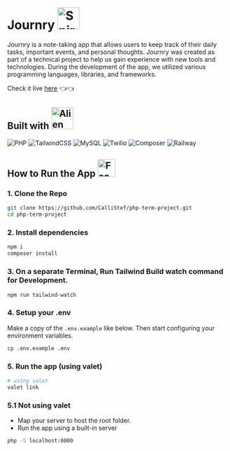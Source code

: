 <h1> Journry <img src="https://raw.githubusercontent.com/Tarikul-Islam-Anik/Animated-Fluent-Emojis/master/Emojis/Objects/Spiral%20Notepad.png" alt="Spiral Notepad" width="50" height="50" /></h1>

Journry is a note-taking app that allows users to keep track of their daily tasks, important events, and personal thoughts. Journry was created as part of a technical project to help us gain experience with new tools and technologies. During the development of the app, we utilized various programming languages, libraries, and frameworks.

Check it live [here](https://journry.up.railway.app/)  👈👈

<h2> Built with <img src="https://raw.githubusercontent.com/Tarikul-Islam-Anik/Animated-Fluent-Emojis/master/Emojis/Smilies/Alien%20Monster.png" alt="Alien Monster" width="50" height="50" /></h2>

![PHP](https://img.shields.io/badge/php-%23777BB4.svg?style=for-the-badge&logo=php&logoColor=white)
![TailwindCSS](https://img.shields.io/badge/tailwindcss-%2338B2AC.svg?style=for-the-badge&logo=tailwind-css&logoColor=white)
![MySQL](https://img.shields.io/badge/mysql-%2300f.svg?style=for-the-badge&logo=mysql&logoColor=white)
![Twilio](https://img.shields.io/badge/Twilio-F22F46?style=for-the-badge&logo=Twilio&logoColor=white)
![Composer](https://img.shields.io/badge/Composer-885630?style=for-the-badge&logo=Composer&logoColor=white)
![Railway](https://img.shields.io/badge/Railway-131415?style=for-the-badge&logo=railway&logoColor=white)




<h2> How to Run the App  <img src="https://raw.githubusercontent.com/Tarikul-Islam-Anik/Animated-Fluent-Emojis/master/Emojis/Smilies/Face%20with%20Monocle.png" alt="Face with Monocle" width="40" height="40" /> </h2>

### 1. Clone the Repo
```bash
git clone https://github.com/CalliStef/php-term-project.git
cd php-term-project
```

### 2. Install dependencies
```bash
npm i
composer install
```

### 3. On a separate Terminal, Run Tailwind Build watch command for Development.
```bash
npm run tailwind-watch
```

### 4. Setup your .env
Make a copy of the `.env.example` like below. Then start configuring your environment variables.
```bash
cp .env.example .env
```

### 5. Run the app (using valet)
```bash
# using valet
valet link
```

### 5.1 Not using valet
- Map your server to host the root folder.
- Run the app using a built-in server
```bash
php -S localhost:8000
```
